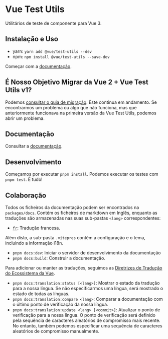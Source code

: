 # Vue Test Utils

Utilitários de teste de componente para Vue 3.

## Instalação e Uso

- yarn: `yarn add @vue/test-utils --dev`
- npm: `npm install @vue/test-utils --save-dev`

Começar com a [documentação](https://test-utils.vuejs.org/pt).

## É Nosso Objetivo Migrar da Vue 2 + Vue Test Utils v1?

Podemos [consultar o guia de migração](https://test-utils.vuejs.org/pt/migration/). Este continua em andamento. Se encontrarmos um problema ou algo que não funciona, mas que anteriormente funcionava na primeira versão da Vue Test Utils, podemos abrir um problema.

## Documentação

Consultar a [documentação](https://test-utils.vuejs.org/pt/).

## Desenvolvimento

Começamos por executar `pnpm install`. Podemos executar os testes com `pnpm test`. É tudo!

## Colaboração

Todos os ficheiros da documentação podem ser encontrados na `packages/docs`. Contém os ficheiros de markdown em Inglês, enquanto as traduções são armazenadas nas suas sub-pastas `<lang>` correspondentes:

- [`fr`](https://github.com/vuejs/test-utils/tree/main/packages/docs/fr): Tradução francesa.

Além disto, a sub-pasta `.vitepres` contém a configuração e o tema, incluindo a informação i18n.

- `pnpm docs:dev`: Iniciar o servidor de desenvolvimento da documentação
- `pnpm docs:build`: Construir a documentação.

Para adicionar ou manter as traduções, seguimos as [Diretrizes de Tradução do Ecossistema da Vue](https://github.com/vuejs-translations/guidelines/blob/main/README_ECOSYSTEM.md).

- `pnpm docs:translation:status [<lang>]`: Mostrar o estado da tradução para a nossa língua. Se não especificarmos uma língua, será mostrado o estado de todas as línguas.
- `pnpm docs:translation:compare <lang>`: Comparar a documentação com o último ponto de verificação da nossa língua.
- `pnpm docs:translation:update <lang> [<commit>]`: Atualizar o ponto de verificação para a nossa língua. O ponto de verificação será definido pela sequência de caracteres aleatórios de compromisso mais recente. No entanto, também podemos especificar uma sequência de caracteres aleatórios de compromisso manualmente.
